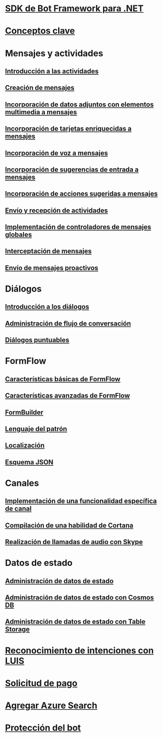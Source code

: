 # [SDK de Bot Framework para .NET](bot-builder-dotnet-overview.md)
# [Conceptos clave](bot-builder-dotnet-concepts.md)
# Mensajes y actividades
## [Introducción a las actividades](bot-builder-dotnet-activities.md)
## [Creación de mensajes](bot-builder-dotnet-create-messages.md)
## [Incorporación de datos adjuntos con elementos multimedia a mensajes](bot-builder-dotnet-add-media-attachments.md)
## [Incorporación de tarjetas enriquecidas a mensajes](bot-builder-dotnet-add-rich-card-attachments.md)
<!-- ## [Send carousel of cards](bot-builder-dotnet-add-carousel-card.md) -->
## [Incorporación de voz a mensajes](bot-builder-dotnet-text-to-speech.md)
## [Incorporación de sugerencias de entrada a mensajes](bot-builder-dotnet-add-input-hints.md)
## [Incorporación de acciones sugeridas a mensajes](bot-builder-dotnet-add-suggested-actions.md)
## [Envío y recepción de actividades](bot-builder-dotnet-connector.md)
## [Implementación de controladores de mensajes globales](bot-builder-dotnet-global-handlers.md)
## [Interceptación de mensajes](bot-builder-dotnet-middleware.md)
## [Envío de mensajes proactivos](bot-builder-dotnet-proactive-messages.md)
# Diálogos
## [Introducción a los diálogos](bot-builder-dotnet-dialogs.md)
## [Administración de flujo de conversación](bot-builder-dotnet-manage-conversation-flow.md)
## [Diálogos puntuables](bot-builder-dotnet-scorable-dialogs.md)
# FormFlow
## [Características básicas de FormFlow](bot-builder-dotnet-formflow.md)
## [Características avanzadas de FormFlow](bot-builder-dotnet-formflow-advanced.md)
## [FormBuilder](bot-builder-dotnet-formflow-formbuilder.md)
## [Lenguaje del patrón](bot-builder-dotnet-formflow-pattern-language.md)
## [Localización](bot-builder-dotnet-formflow-localize.md)
## [Esquema JSON](bot-builder-dotnet-formflow-json-schema.md)
# Canales
## [Implementación de una funcionalidad específica de canal](bot-builder-dotnet-channeldata.md)
## [Compilación de una habilidad de Cortana](bot-builder-dotnet-cortana-skill.md)
## [Realización de llamadas de audio con Skype](bot-builder-dotnet-audio-calls.md)
<!--
## Conduct real-time media calls with Skype
### [Real-time media calling concepts](bot-builder-dotnet-real-time-media-concepts.md)
### [Requirements for real-time media bots](bot-builder-dotnet-real-time-media-requirements.md)
### [Build a real-time media bot](bot-builder-dotnet-real-time-audio-video-call-overview.md)
### [Deploy a real-time media bot](bot-builder-dotnet-real-time-deploy-visual-studio.md)
-->
# Datos de estado
## [Administración de datos de estado](bot-builder-dotnet-state.md)
## [Administración de datos de estado con Cosmos DB](bot-builder-dotnet-state-azure-cosmosdb.md)
## [Administración de datos de estado con Table Storage](bot-builder-dotnet-state-azure-table-storage.md)
# [Reconocimiento de intenciones con LUIS](bot-builder-dotnet-luis-dialogs.md)
# [Solicitud de pago](bot-builder-dotnet-request-payment.md)
# [Agregar Azure Search](bot-builder-dotnet-search-azure.md)
# [Protección del bot](bot-builder-dotnet-security.md)
